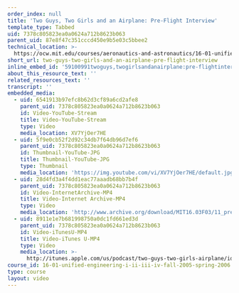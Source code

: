 ```yaml
---
order_index: null
title: 'Two Guys, Two Girls and an Airplane: Pre-Flight Interview'
template_type: Tabbed
uid: 7378c805823ea0a0624a712b8623b063
parent_uid: 87e8f47c351cccd450e9b5e03c5bbee2
technical_location: >-
  https://ocw.mit.edu/courses/aeronautics-and-astronautics/16-01-unified-engineering-i-ii-iii-iv-fall-2005-spring-2006/systems-labs-04/two-guys-two-girls-and-an-airplane-pre-flight-interview
short_url: two-guys-two-girls-and-an-airplane-pre-flight-interview
inline_embed_id: '59100991twoguys,twogirlsandanairplane:pre-flightinterview64017193'
about_this_resource_text: ''
related_resources_text: ''
transcript: ''
embedded_media:
  - uid: 6541913b97efc8b62d3cf89a6cd2afe8
    parent_uid: 7378c805823ea0a0624a712b8623b063
    id: Video-YouTube-Stream
    title: Video-YouTube-Stream
    type: Video
    media_location: XV7YjOer7HE
  - uid: 5f9e0cb52f2d92c34db7f64db96d7ef6
    parent_uid: 7378c805823ea0a0624a712b8623b063
    id: Thumbnail-YouTube-JPG
    title: Thumbnail-YouTube-JPG
    type: Thumbnail
    media_location: 'https://img.youtube.com/vi/XV7YjOer7HE/default.jpg'
  - uid: 28d4fd3a4f4dd1eac77aaadb68bb7b4f
    parent_uid: 7378c805823ea0a0624a712b8623b063
    id: Video-InternetArchive-MP4
    title: Video-Internet Archive-MP4
    type: Video
    media_location: 'http://www.archive.org/download/MIT16.03F03/11_pre-220k.mp4'
  - uid: 8911e1e7b681998750a0dc1fd661ed3d
    parent_uid: 7378c805823ea0a0624a712b8623b063
    id: Video-iTunesU-MP4
    title: Video-iTunes U-MP4
    type: Video
    media_location: >-
      http://itunes.apple.com/us/podcast/two-guys-two-girls-airplane/id354868963?i=80690323
course_id: 16-01-unified-engineering-i-ii-iii-iv-fall-2005-spring-2006
type: course
layout: video
---
```

